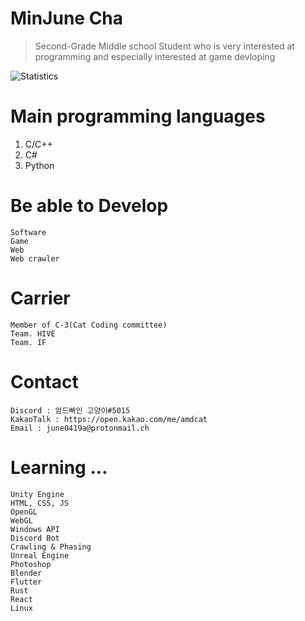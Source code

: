 # MinJune Cha 
> Second-Grade Middle school Student who is very interested at programming
and especially interested at game devloping

![Statistics](https://github-readme-stats.anuraghazra1.vercel.app/api?username=june0419&show_icons=true&title_color=fff&icon_color=79ff97&text_color=9f9f9f&bg_color=151515)

# Main programming languages
1. C/C++
2. C#
3. Python


# Be able to Develop
```
Software
Game
Web
Web crawler
```
# Carrier
```
Member of C-3(Cat Coding committee)
Team. HIVE
Team. IF
```
# Contact
```
Discord : 암드빠인 고양이#5015
KakaoTalk : https://open.kakao.com/me/amdcat
Email : june0419a@protonmail.ch
```
# Learning ...
```
Unity Engine
HTML, CSS, JS
OpenGL
WebGL
Windows API
Discord Bot
Crawling & Phasing
Unreal Engine
Photoshop
Blender
Flutter
Rust
React
Linux










